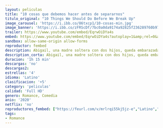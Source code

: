 ```yaml
---
layout: peliculas
title: "10 cosas que debemos hacer antes de separarnos"
titulo_original: "10 Things We Should Do Before We Break Up"
image_carousel: 'https://i.ibb.co/86txcp1/10-cosas-min.jpg'
image_banner: 'https://i.ibb.co/zFRScDf/7bc0a0da9174a92825f236289760b97f868cf06b539fa1ec051bb324741ec55c-RI-V-TTW-min.jpg'
trailer: https://www.youtube.com/embed/EqrwOiDYa4s
embed: https://www.youtube.com/embed/EqrwOiDYa4s?autoplay=1&amp;rel=0&amp;hd=1&border=0&wmode=opaque&enablejsapi=1&modestbranding=1&controls=1&showinfo=0
sandbox: allow-same-origin allow-forms
reproductor: fembed
description: Abigail, una madre soltera con dos hijos, queda embarazada después de pasar una noche de pasión con Ben. La pareja se ve entonces abocada a intentar que lo suyo funcione.
description_corta: Abigail, una madre soltera con dos hijos, queda embarazada después de pasar una noche de pasión con Ben. La pareja se ve entonces abocada a intentar que lo suyo funcione.
duracion: '1h 15 min'
descargas: 'no'
descargas2:
estrellas: '4'
idioma: 'Latino'
clasificacion: '+5'
category: 'peliculas'
calidad: 'Full HD'
genero: Romance, Comedia
anio: '2020'
netflix: 'no'
reproductores_fembed: ["https://feurl.com/v/mrlrqi55kj5jz-e","Latino","https://fembed.live/v/x4ne3f55lew71mw","Latino","https://femax20.com/v/-wzmxuppe3lpq8d","Latino"]
tags:
- Romance
---
```



 







